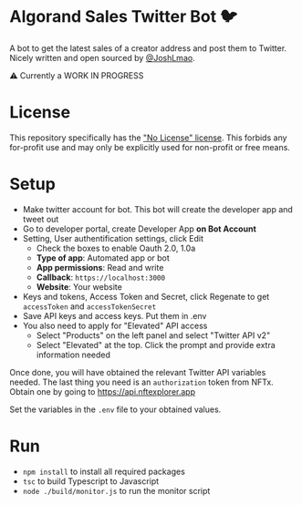 # Algorand Sales Twitter Bot 🐦

A bot to get the latest sales of a creator address and post them to Twitter. Nicely written and open sourced by [@JoshLmao](https://twitter.com/joshlmao).

⚠ Currently a WORK IN PROGRESS

# License

This repository specifically has the ["No License" license](https://choosealicense.com/no-permission/). This forbids any for-profit use and may only be explicitly used for non-profit or free means.

# Setup

- Make twitter account for bot. This bot will create the developer app and tweet out
- Go to developer portal, create Developer App **on Bot Account**
- Setting, User authentification settings, click Edit
    - Check the boxes to enable Oauth 2.0, 1.0a
    - **Type of app**: Automated app or bot
    - **App permissions**: Read and write
    - **Callback**: `https://localhost:3000`
    - **Website**: Your website
- Keys and tokens, Access Token and Secret, click Regenate to get `accessToken` and `accessTokenSecret`
- Save API keys and access keys. Put them in .env
- You also need to apply for "Elevated" API access
    - Select "Products" on the left panel and select "Twitter API v2"
    - Select "Elevated" at the top. Click the prompt and provide extra information needed

Once done, you will have obtained the relevant Twitter API variables needed. The last thing you need is an `authorization` token from NFTx. Obtain one by going to https://api.nftexplorer.app

Set the variables in the `.env` file to your obtained values.

# Run

- `npm install` to install all required packages
- `tsc` to build Typescript to Javascript
- `node ./build/monitor.js` to run the monitor script